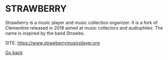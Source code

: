# STRAWBERRY

 Strawberry is a music player and music collection organizer.
 It is a fork of Clementine released in 2018 aimed at music
 collectors and audiophiles. The name is inspired by the band
 Strawbs.
 
 SITE: https://www.strawberrymusicplayer.org

 [Go back](https://portable-linux-apps.github.io/apps.html)
